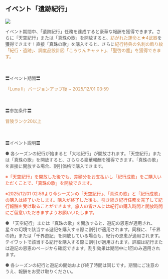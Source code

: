 ## イベント「遺跡紀行」
<img src="https://sdk.hoyoverse.com/upload/ann/2025/10/10/3d85b4ff413b7ba29b3524f73299a641_278686568341640490_transformed.jpg">
<p style="white-space: pre-wrap; text-align: left;"><span style="color:rgba(85,85,85,1)">イベント期間中、「遺跡紀行」任務を達成すると豪華な報酬を獲得できます。さらに「天空紀行」または「真珠の歌」を開放すると、</span><span style="color:rgba(204,146,85,1)">紡がれた運命と★4武器</span><span style="color:rgba(85,85,85,1)">を獲得できます！直接「真珠の歌」を購入すると、さらに</span><span style="color:rgba(204,146,85,1)">紀行特典の名刺の飾り紋「紀行・遺跡」、調度品設計図「ころりんキャット」、「聖啓の塵」を獲得できます。</span></p><p style="white-space: pre-wrap; min-height: 1.5em; text-align: left;"><span style="color:rgba(85,85,85,1)"> </span></p><p style="white-space: pre-wrap; text-align: left;"><span style="color:rgba(85,85,85,1)">〓イベント期間〓</span></p><p style="white-space: pre-wrap; text-align: left;"><span style="color:rgba(204,146,85,1)">「Luna Ⅱ」バージョンアップ後 ~ <t class="t_lc" contenteditable="false">2025/12/01 03:59</t></span></p><p style="white-space: pre-wrap; min-height: 1.5em;"></p><p style="white-space: pre-wrap; text-align: left;"><span style="color:rgba(85,85,85,1)">〓参加条件〓</span></p><p style="white-space: pre-wrap; text-align: left;"><span style="color:rgba(204,146,85,1)">冒険ランク20以上</span></p><p style="white-space: pre-wrap; min-height: 1.5em; text-align: left;"><span style="color:rgba(85,85,85,1)"> </span></p><p style="white-space: pre-wrap; text-align: left;"><span style="color:rgba(85,85,85,1)">〓イベント説明〓</span></p><p style="white-space: pre-wrap; text-align: left;"><span style="color:rgba(85,85,85,1)">● 各シーズンの紀行が始まると「大地紀行」が開放されます。「天空紀行」または「真珠の歌」を開放すると、さらなる豪華報酬を獲得できます。「真珠の歌」を直接に開放する場合、割引価格で購入できます。</span></p><p style="white-space: pre-wrap; text-align: left;"><span style="color:rgba(236,73,35,1)">※「天空紀行」を開放した後でも、差額分をお支払いし「紀行成歌」をご購入いただくことで、「真珠の歌」を開放できます。</span></p><p style="white-space: pre-wrap; text-align: left;"><span style="color:rgba(236,73,35,1)">※<t class="t_lc" contenteditable="false">2025/12/01 02:59</t>より今シーズンの「天空紀行」、「真珠の歌」と「紀行成歌」の購入は終了いたします。購入が終了した後も、引き続き紀行任務を完了して紀行報酬を受け取ることができます。旅人の皆さんには紀行の購入時間と開放時間にご留意いただきますようお願いいたします。</span></p><p style="white-space: pre-wrap; text-align: left;"><span style="color:rgba(85,85,85,1)">● 「天空紀行」または「真珠の歌」を開放すると、遊記の恩恵が適用され、星々の幻境で該当する遊記を購入する際に割引が適用されます。同様に、「千界の詩」または「千界遊記」を開放している場合も、紀行の恩恵が適用されます。テイワットで該当する紀行を購入する際に割引が適用されます。詳細は紀行または遊記の恩恵のページから確認できます。割引効果は期間中に1回のみ適用されます。</span></p><p style="white-space: pre-wrap; text-align: left;"><span style="color:rgba(85,85,85,1)">● 各シーズンの紀行と遊記の開始および終了時間は同じです。期間にご注意のうえ、報酬をお受け取りください。</span></p>
